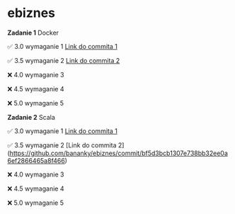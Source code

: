 # ebiznes

**Zadanie 1** Docker

:white_check_mark: 3.0 wymaganie 1 [Link do commita 1](https://github.com/bananky/ebiznes/commit/2b62c70ae0564e031d8380432febb405dc772065)

:white_check_mark: 3.5 wymaganie 2 [Link do commita 2](https://github.com/bananky/ebiznes/commit/09d5bb57b9b32ea3a81c32096cc2eccbe18bb2c0)

:x: 4.0 wymaganie 3 

:x: 4.5 wymaganie 4 

:x: 5.0 wymaganie 5 


**Zadanie 2** Scala

:white_check_mark: 3.0 wymaganie 1 [Link do commita 1](https://github.com/bananky/ebiznes/commit/50610d1b105cb64afb263af3174ea0ec20728330)

:white_check_mark: 3.5 wymaganie 2 [Link do commita 2] (https://github.com/bananky/ebiznes/commit/bf5d3bcb1307e738bb32ee0a6ef2866465a8f466)

:x: 4.0 wymaganie 3 

:x: 4.5 wymaganie 4 

:x: 5.0 wymaganie 5 